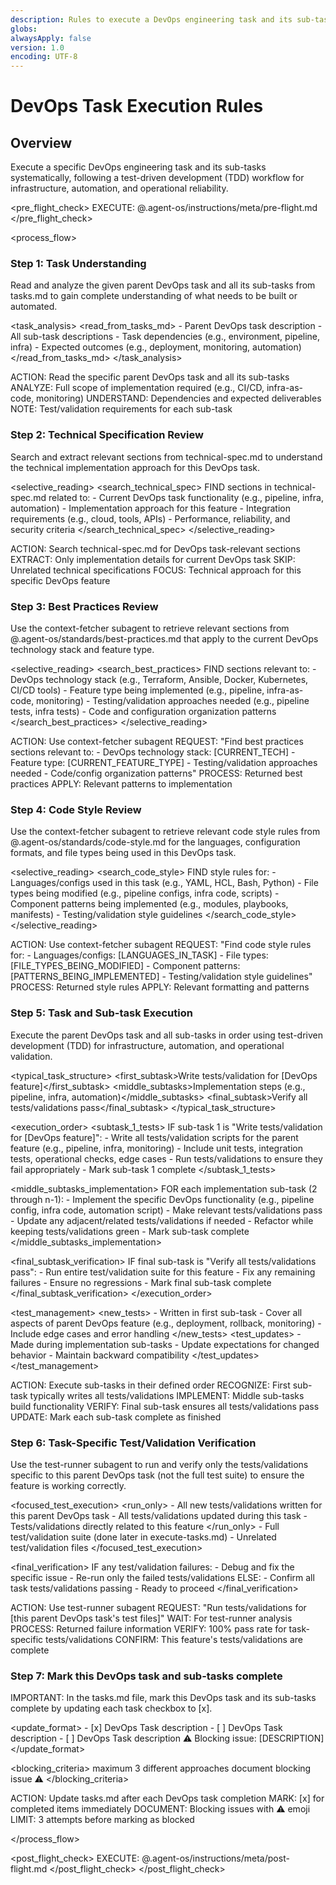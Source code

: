 ```yaml
---
description: Rules to execute a DevOps engineering task and its sub-tasks using Agent OS
globs:
alwaysApply: false
version: 1.0
encoding: UTF-8
---
```


# DevOps Task Execution Rules

## Overview

Execute a specific DevOps engineering task and its sub-tasks systematically, following a test-driven development (TDD) workflow for infrastructure, automation, and operational reliability.

<pre_flight_check>
  EXECUTE: @.agent-os/instructions/meta/pre-flight.md
</pre_flight_check>

<process_flow>

<step number="1" name="task_understanding">

### Step 1: Task Understanding

Read and analyze the given parent DevOps task and all its sub-tasks from tasks.md to gain complete understanding of what needs to be built or automated.

<task_analysis>
  <read_from_tasks_md>
    - Parent DevOps task description
    - All sub-task descriptions
    - Task dependencies (e.g., environment, pipeline, infra)
    - Expected outcomes (e.g., deployment, monitoring, automation)
  </read_from_tasks_md>
</task_analysis>

<instructions>
  ACTION: Read the specific parent DevOps task and all its sub-tasks
  ANALYZE: Full scope of implementation required (e.g., CI/CD, infra-as-code, monitoring)
  UNDERSTAND: Dependencies and expected deliverables
  NOTE: Test/validation requirements for each sub-task
</instructions>

</step>

<step number="2" name="technical_spec_review">

### Step 2: Technical Specification Review

Search and extract relevant sections from technical-spec.md to understand the technical implementation approach for this DevOps task.

<selective_reading>
  <search_technical_spec>
    FIND sections in technical-spec.md related to:
    - Current DevOps task functionality (e.g., pipeline, infra, automation)
    - Implementation approach for this feature
    - Integration requirements (e.g., cloud, tools, APIs)
    - Performance, reliability, and security criteria
  </search_technical_spec>
</selective_reading>

<instructions>
  ACTION: Search technical-spec.md for DevOps task-relevant sections
  EXTRACT: Only implementation details for current DevOps task
  SKIP: Unrelated technical specifications
  FOCUS: Technical approach for this specific DevOps feature
</instructions>

</step>

<step number="3" subagent="context-fetcher" name="best_practices_review">

### Step 3: Best Practices Review

Use the context-fetcher subagent to retrieve relevant sections from @.agent-os/standards/best-practices.md that apply to the current DevOps technology stack and feature type.

<selective_reading>
  <search_best_practices>
    FIND sections relevant to:
    - DevOps technology stack (e.g., Terraform, Ansible, Docker, Kubernetes, CI/CD tools)
    - Feature type being implemented (e.g., pipeline, infra-as-code, monitoring)
    - Testing/validation approaches needed (e.g., pipeline tests, infra tests)
    - Code and configuration organization patterns
  </search_best_practices>
</selective_reading>

<instructions>
  ACTION: Use context-fetcher subagent
  REQUEST: "Find best practices sections relevant to:
            - DevOps technology stack: [CURRENT_TECH]
            - Feature type: [CURRENT_FEATURE_TYPE]
            - Testing/validation approaches needed
            - Code/config organization patterns"
  PROCESS: Returned best practices
  APPLY: Relevant patterns to implementation
</instructions>

</step>

<step number="4" subagent="context-fetcher" name="code_style_review">

### Step 4: Code Style Review

Use the context-fetcher subagent to retrieve relevant code style rules from @.agent-os/standards/code-style.md for the languages, configuration formats, and file types being used in this DevOps task.

<selective_reading>
  <search_code_style>
    FIND style rules for:
    - Languages/configs used in this task (e.g., YAML, HCL, Bash, Python)
    - File types being modified (e.g., pipeline configs, infra code, scripts)
    - Component patterns being implemented (e.g., modules, playbooks, manifests)
    - Testing/validation style guidelines
  </search_code_style>
</selective_reading>

<instructions>
  ACTION: Use context-fetcher subagent
  REQUEST: "Find code style rules for:
            - Languages/configs: [LANGUAGES_IN_TASK]
            - File types: [FILE_TYPES_BEING_MODIFIED]
            - Component patterns: [PATTERNS_BEING_IMPLEMENTED]
            - Testing/validation style guidelines"
  PROCESS: Returned style rules
  APPLY: Relevant formatting and patterns
</instructions>

</step>

<step number="5" name="task_execution">

### Step 5: Task and Sub-task Execution

Execute the parent DevOps task and all sub-tasks in order using test-driven development (TDD) for infrastructure, automation, and operational validation.

<typical_task_structure>
  <first_subtask>Write tests/validation for [DevOps feature]</first_subtask>
  <middle_subtasks>Implementation steps (e.g., pipeline, infra, automation)</middle_subtasks>
  <final_subtask>Verify all tests/validations pass</final_subtask>
</typical_task_structure>

<execution_order>
  <subtask_1_tests>
    IF sub-task 1 is "Write tests/validation for [DevOps feature]":
      - Write all tests/validation scripts for the parent feature (e.g., pipeline, infra, monitoring)
      - Include unit tests, integration tests, operational checks, edge cases
      - Run tests/validations to ensure they fail appropriately
      - Mark sub-task 1 complete
  </subtask_1_tests>

  <middle_subtasks_implementation>
    FOR each implementation sub-task (2 through n-1):
      - Implement the specific DevOps functionality (e.g., pipeline config, infra code, automation script)
      - Make relevant tests/validations pass
      - Update any adjacent/related tests/validations if needed
      - Refactor while keeping tests/validations green
      - Mark sub-task complete
  </middle_subtasks_implementation>

  <final_subtask_verification>
    IF final sub-task is "Verify all tests/validations pass":
      - Run entire test/validation suite for this feature
      - Fix any remaining failures
      - Ensure no regressions
      - Mark final sub-task complete
  </final_subtask_verification>
</execution_order>

<test_management>
  <new_tests>
    - Written in first sub-task
    - Cover all aspects of parent DevOps feature (e.g., deployment, rollback, monitoring)
    - Include edge cases and error handling
  </new_tests>
  <test_updates>
    - Made during implementation sub-tasks
    - Update expectations for changed behavior
    - Maintain backward compatibility
  </test_updates>
</test_management>

<instructions>
  ACTION: Execute sub-tasks in their defined order
  RECOGNIZE: First sub-task typically writes all tests/validations
  IMPLEMENT: Middle sub-tasks build functionality
  VERIFY: Final sub-task ensures all tests/validations pass
  UPDATE: Mark each sub-task complete as finished
</instructions>

</step>

<step number="6" subagent="test-runner" name="task_test_verification">

### Step 6: Task-Specific Test/Validation Verification

Use the test-runner subagent to run and verify only the tests/validations specific to this parent DevOps task (not the full test suite) to ensure the feature is working correctly.

<focused_test_execution>
  <run_only>
    - All new tests/validations written for this parent DevOps task
    - All tests/validations updated during this task
    - Tests/validations directly related to this feature
  </run_only>
  <skip>
    - Full test/validation suite (done later in execute-tasks.md)
    - Unrelated test/validation files
  </skip>
</focused_test_execution>

<final_verification>
  IF any test/validation failures:
    - Debug and fix the specific issue
    - Re-run only the failed tests/validations
  ELSE:
    - Confirm all task tests/validations passing
    - Ready to proceed
</final_verification>

<instructions>
  ACTION: Use test-runner subagent
  REQUEST: "Run tests/validations for [this parent DevOps task's test files]"
  WAIT: For test-runner analysis
  PROCESS: Returned failure information
  VERIFY: 100% pass rate for task-specific tests/validations
  CONFIRM: This feature's tests/validations are complete
</instructions>

</step>

<step number="7" name="task_status_updates">

### Step 7: Mark this DevOps task and sub-tasks complete

IMPORTANT: In the tasks.md file, mark this DevOps task and its sub-tasks complete by updating each task checkbox to [x].

<update_format>
  <completed>- [x] DevOps Task description</completed>
  <incomplete>- [ ] DevOps Task description</incomplete>
  <blocked>
    - [ ] DevOps Task description
    ⚠️ Blocking issue: [DESCRIPTION]
  </blocked>
</update_format>

<blocking_criteria>
  <attempts>maximum 3 different approaches</attempts>
  <action>document blocking issue</action>
  <emoji>⚠️</emoji>
</blocking_criteria>

<instructions>
  ACTION: Update tasks.md after each DevOps task completion
  MARK: [x] for completed items immediately
  DOCUMENT: Blocking issues with ⚠️ emoji
  LIMIT: 3 attempts before marking as blocked
</instructions>

</step>

</process_flow>

<post_flight_check>
  EXECUTE: @.agent-os/instructions/meta/post-flight.md
</post_flight_check>
</post_flight_check>
